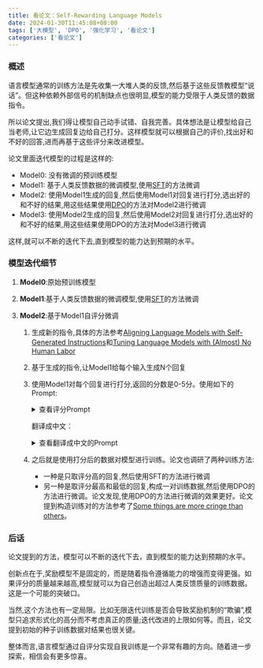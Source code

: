 ```yaml
---
title: 看论文：Self-Rewarding Language Models
date: 2024-01-30T11:45:08+08:00
tags: ['大模型', 'DPO', '强化学习', '看论文']
categories: ['看论文']
---
```


### 概述

语言模型通常的训练方法是先收集一大堆人类的反馈,然后基于这些反馈教模型“说话”。但这种依赖外部信号的机制缺点也很明显,模型的能力受限于人类反馈的数据指令。

所以论文提出,我们得让模型自己动手试错、自我完善。具体想法是让模型给自己当老师,让它边生成回复边给自己打分。这样模型就可以根据自己的评价,找出好和不好的回答,进而再基于这些评分来改进模型。

论文里面迭代模型的过程是这样的:

* Model0: 没有微调的预训练模型
* Model1: 基于人类反馈数据的微调模型,使用[SFT](https://arxiv.org/abs/2308.06259)的方法微调
* Model2: 使用Model1生成的回复,然后使用Model1对回复进行打分,选出好的和不好的结果,用这些结果使用[DPO](https://arxiv.org/abs/2305.18290)的方法对Model2进行微调
* Model3: 使用Model2生成的回复,然后使用Model2对回复进行打分,选出好的和不好的结果,用这些结果使用DPO的方法对Model3进行微调

这样,就可以不断的迭代下去,直到模型的能力达到预期的水平。

### 模型迭代细节

1. **Model0**:原始预训练模型

2. **Model1**:基于人类反馈数据的微调模型,使用[SFT](https://arxiv.org/abs/2308.06259)的方法微调

3. **Model2**:基于Model1自评分微调
   
    1. 生成新的指令,具体的方法参考[Aligning Language Models with Self-Generated Instructions](https://arxiv.org/abs/2212.10560)和[Tuning Language Models with (Almost) No Human Labor](https://arxiv.org/abs/2212.09689)
    
    2. 基于生成的指令,让Model1给每个输入生成N个回复
    
    3. 使用Model1对每个回复进行打分,返回的分数是0-5分。使用如下的Prompt:
    
        <details><summary>查看评分Prompt</summary><pre><code>Review the user’s question and the corresponding response using the additive 5-point scoring system described below. Points are accumulated based on the satisfaction of each criterion: 
        - Add 1 point if the response is relevant and provides some information related to the user’s inquiry, even if it is incomplete or contains some irrelevant content. 
        - Add another point if the response addresses a substantial portion of the user’s question, but does not completely resolve the query or provide a direct answer. 
        - Award a third point if the response answers the basic elements of the user’s question in a useful way, regardless of whether it seems to have been written by an AI Assistant or if it has elements typically found in blogs or search results. 
        - Grant a fourth point if the response is clearly written from an AI Assistant’s perspective, addressing the user’s question directly and comprehensively, and is well-organized and helpful, even if there is slight room for improvement in clarity, conciseness or focus. 
        - Bestow a fifth point for a response that is impeccably tailored to the user’s question by an AI Assistant, without extraneous information, reflecting expert knowledge, and demonstrating a high-quality, engaging, and insightful answer. 
    
        User: <INSTRUCTION_HERE> 
    
        <response><RESPONSE_HERE></response> 
    
        After examining the user’s instruction and the response: 
        - Briefly justify your total score, up to 100 words.
        - Conclude with the score using the format: “Score: <total points>” 
    
        Remember to assess from the AI Assistant perspective, utilizing web search knowledge as necess</code></pre></details>
    
        翻译成中文：
    
        <details><summary>查看翻译成中文的Prompt</summary><pre><code>将用户的指令和相应的回复使用下面描述的5分评分系统进行对比。根据每个标准的满意度，积累得分：
    
        如果回应与用户的查询相关并提供一些与之相关的信息，即使不完整或包含一些无关内容，加1分。
        如果回应涵盖了用户问题的大部分内容，但没有完全解决问题或提供直接答案，再加1分。
        如果回应以有用的方式回答了用户问题的基本要点，无论是否看起来像是由AI助手编写，或者是否包含通常在博客或搜索结果中找到的元素，再加1分。
        如果回应明确以AI助手的角度编写，直接而全面地回答了用户问题，组织良好并且有帮助，即使在清晰度、简洁度或焦点方面仍有轻微改进的空间，再加1分。
        如果回应完美地根据用户的问题量身定制，没有多余的信息，反映出专业知识，展示了高质量、引人入胜且见地深刻的回答，再加1分。
        用户：<指令在这里>
    
        <回复><回应在这里></回复>
    
        在审查用户的指令和回应后：
    
        请简要说明您的总分，最多100字。
        以以下格式给出评分：“得分：<总分>”
        请记住，从AI助手的角度进行评估，根据需要使用网络搜索知识。</code></pre></details>
    
    4. 之后就是使用打分后的数据对模型进行训练。论文也调研了两种训练方法:
    
        * 一种是只取评分高的回复,然后使用SFT的方法进行微调
        * 另一种是取评分最高和最低的回复,构成一对训练数据,然后使用DPO的方法进行微调。论文发现,使用DPO的方法进行微调的效果更好。论文提到构造训练对的方法参考了[Some things are more cringe than others](https://arxiv.org/abs/2312.16682)。

### 后话

论文提到的方法，模型可以不断的迭代下去，直到模型的能力达到预期的水平。

创新点在于,奖励模型不是固定的，而是随着指令遵循能力的增强而变得更强。如果评分的质量越来越高,模型就可以为自己创造出超过人类反馈质量的训练数据。这是一个可能的突破口。

当然,这个方法也有一定局限。比如无限迭代训练是否会导致奖励机制的“欺骗”,模型只追求形式化的高分而不考虑真正的质量;迭代改进的上限如何等。而且，论文提到初始的种子训练数据对结果也很关键。

整体而言,语言模型通过自评分实现自我训练是一个非常有趣的方向。随着进一步探索，相信会有更多惊喜。

